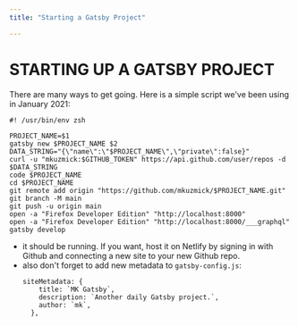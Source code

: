 ```yaml
---
title: "Starting a Gatsby Project"

---
```


# STARTING UP A GATSBY PROJECT

There are many ways to get going. Here is a simple script we've been using in January 2021:

  ```
  #! /usr/bin/env zsh

  PROJECT_NAME=$1
  gatsby new $PROJECT_NAME $2
  DATA_STRING="{\"name\":\"$PROJECT_NAME\",\"private\":false}"
  curl -u "mkuzmick:$GITHUB_TOKEN" https://api.github.com/user/repos -d $DATA_STRING
  code $PROJECT_NAME
  cd $PROJECT_NAME
  git remote add origin "https://github.com/mkuzmick/$PROJECT_NAME.git"
  git branch -M main
  git push -u origin main
  open -a "Firefox Developer Edition" "http://localhost:8000"
  open -a "Firefox Developer Edition" "http://localhost:8000/___graphql"
  gatsby develop
  ```

- it should be running. If you want, host it on Netlify by signing in with Github and connecting a new site to your new Github repo.
- also don't forget to add new metadata to `gatsby-config.js`:
  ```
  siteMetadata: {
      title: `MK Gatsby`,
      description: `Another daily Gatsby project.`,
      author: `mk`,
    },
  ```


